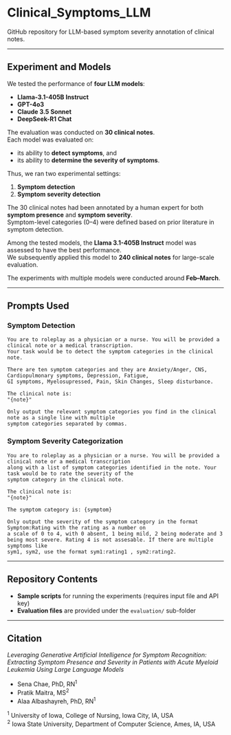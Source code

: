 # Clinical_Symptoms_LLM

GitHub repository for LLM-based symptom severity annotation of clinical notes.

---

## Experiment and Models

We tested the performance of **four LLM models**:  
- **Llama-3.1-405B Instruct**  
- **GPT-4o3**  
- **Claude 3.5 Sonnet**  
- **DeepSeek-R1 Chat**

The evaluation was conducted on **30 clinical notes**.  
Each model was evaluated on:  
- its ability to **detect symptoms**, and  
- its ability to **determine the severity of symptoms**.

Thus, we ran two experimental settings:  
1. **Symptom detection**  
2. **Symptom severity detection**

The 30 clinical notes had been annotated by a human expert for both **symptom presence** and **symptom severity**.  
Symptom-level categories (0–4) were defined based on prior literature in symptom detection.

Among the tested models, the **Llama 3.1-405B Instruct** model was assessed to have the best performance.  
We subsequently applied this model to **240 clinical notes** for large-scale evaluation.

The experiments with multiple models were conducted around **Feb–March**.

---

## Prompts Used

### Symptom Detection

```text
You are to roleplay as a physician or a nurse. You will be provided a clinical note or a medical transcription. 
Your task would be to detect the symptom categories in the clinical note. 

There are ten symptom categories and they are Anxiety/Anger, CNS, Cardiopulmonary symptoms, Depression, Fatigue, 
GI symptoms, Myelosupressed, Pain, Skin Changes, Sleep disturbance. 

The clinical note is:
"{note}"

Only output the relevant symptom categories you find in the clinical note as a single line with multiple 
symptom categories separated by commas.
```

### Symptom Severity Categorization

```text
You are to roleplay as a physician or a nurse. You will be provided a clinical note or a medical transcription 
along with a list of symptom categories identified in the note. Your task would be to rate the severity of the 
symptom category in the clinical note. 

The clinical note is:
"{note}" 

The symptom category is: {symptom}

Only output the severity of the symptom category in the format Symptom:Rating with the rating as a number on 
a scale of 0 to 4, with 0 absent, 1 being mild, 2 being moderate and 3 being most severe. Rating 4 is not assesable. If there are multiple symptoms like 
sym1, sym2, use the format sym1:rating1 , sym2:rating2.
```

---

## Repository Contents

- **Sample scripts** for running the experiments (requires input file and API key)  
- **Evaluation files** are provided under the `evaluation/` sub-folder  

---

## Citation

*Leveraging Generative Artificial Intelligence for Symptom Recognition: Extracting Symptom Presence and Severity in Patients with Acute Myeloid Leukemia Using Large Language Models*

- Sena Chae, PhD, RN<sup>1</sup>  
- Pratik Maitra, MS<sup>2</sup>  
- Alaa Albashayreh, PhD, RN<sup>1</sup>  

<sup>1</sup> University of Iowa, College of Nursing, Iowa City, IA, USA  
<sup>2</sup> Iowa State University, Department of Computer Science, Ames, IA, USA  


